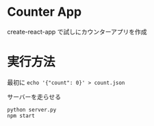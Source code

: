 
# Counter App
create-react-app で試しにカウンターアプリを作成

# 実行方法

最初に
`echo '{"count": 0}' > count.json`

サーバーを走らせる

```
python server.py
npm start
```

